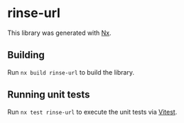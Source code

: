 # rinse-url

This library was generated with [Nx](https://nx.dev).

## Building

Run `nx build rinse-url` to build the library.

## Running unit tests

Run `nx test rinse-url` to execute the unit tests via [Vitest](https://vitest.dev/).
